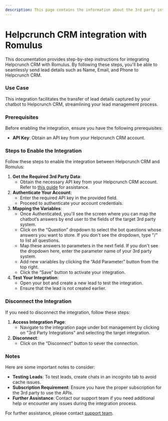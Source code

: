 ```yaml
---
description: This page contains the information about the 3rd party integrations.
---
```


# Helpcrunch CRM integration with Romulus

This documentation provides step-by-step instructions for integrating Helpcrunch CRM with Romulus. By following these steps, you'll be able to seamlessly send lead details such as Name, Email, and Phone to Helpcrunch CRM.

### Use Case

This integration facilitates the transfer of lead details captured by your chatbot to Helpcrunch CRM, streamlining your lead management process.

### Prerequisites

Before enabling the integration, ensure you have the following prerequisites:

* **API Key**: Obtain an API key from your Helpcrunch CRM account.

### Steps to Enable the Integration

Follow these steps to enable the integration between Helpcrunch CRM and Romulus:

1. **Get the Required 3rd Party Data**:
   * Obtain the necessary API key from your Helpcrunch CRM account. Refer to [this guide](https://docs.helpcrunch.com/en/rest-api-v1/api-setup-v1) for assistance.
2. **Authenticate Your Account**:
   * Enter the required API key in the provided field.
   * Proceed to authenticate your account credentials.
3. **Mapping the Variables**:
   * Once Authenticated, you'll see the screen where you can map the chatbot’s answers by end user to the fields of the target 3rd party system.
   * Click on the “Question” dropdown to select the bot questions whose answers you want to store. If you don't see the dropdown, type "/" to list all questions.
   * Map these answers to parameters in the next field. If you don't see the dropdown here, enter the parameter name of your 3rd party system.
   * Add new variables by clicking the “Add Parameter” button from the top right.
   * Click the “Save” button to activate your integration.
4. **Test Your Integration**:
   * Open your bot and create a new lead to test the integration.
   * Ensure that the lead is not created earlier.

### Disconnect the Integration

If you need to disconnect the integration, follow these steps:

1. **Access Integration Page**:
   * Navigate to the integration page under bot management by clicking on "3rd Party Integrations" and selecting the target integration.
2. **Disconnect**:
   * Click on the “Disconnect” button to sever the connection.

### Notes

Here are some important notes to consider:

* **Testing Leads**: To test leads, create chats in an incognito tab to avoid cache issues.
* **Subscription Requirement**: Ensure you have the proper subscription for the 3rd party to use the APIs.
* **Further Assistance**: Contact our support team if you need additional help or encounter any issues during the integration process.

For further assistance, please contact [support team](mailto:support@example.com).
